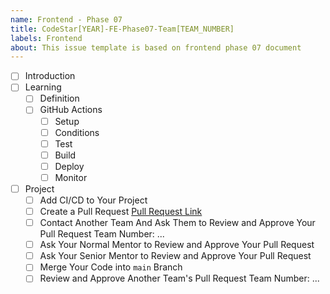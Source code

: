 ```yaml
---
name: Frontend - Phase 07
title: CodeStar[YEAR]-FE-Phase07-Team[TEAM_NUMBER]
labels: Frontend
about: This issue template is based on frontend phase 07 document
---
```


-   [ ] Introduction
-   [ ] Learning
    -   [ ] Definition
    -   [ ] GitHub Actions
        -   [ ] Setup
        -   [ ] Conditions
        -   [ ] Test
        -   [ ] Build
        -   [ ] Deploy
        -   [ ] Monitor
-   [ ] Project
    -   [ ] Add CI/CD to Your Project
    -   [ ] Create a Pull Request
            [Pull Request Link](#)
    -   [ ] Contact Another Team And Ask Them to Review and Approve Your Pull Request
            Team Number: ...
    -   [ ] Ask Your Normal Mentor to Review and Approve Your Pull Request
    -   [ ] Ask Your Senior Mentor to Review and Approve Your Pull Request
    -   [ ] Merge Your Code into `main` Branch
    -   [ ] Review and Approve Another Team's Pull Request
            Team Number: ...
